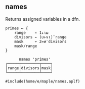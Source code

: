 <section>

# names

</section>

<section class="function">

Returns assigned variables in a dfn.

```apl
primes ← {
    range    ← 1↓⍳⍵
    divisors ← (∪⊢∨⍳)¨range
    mask     ← 2=≢¨divisors
    mask/range
}

      names 'primes'
┌─────┬────────┬────┐
│range│divisors│mask│
└─────┴────────┴────┘
```

</section>

<section class="function">

```apl
#include(home/e/maple/names.aplf)
```

</section>
